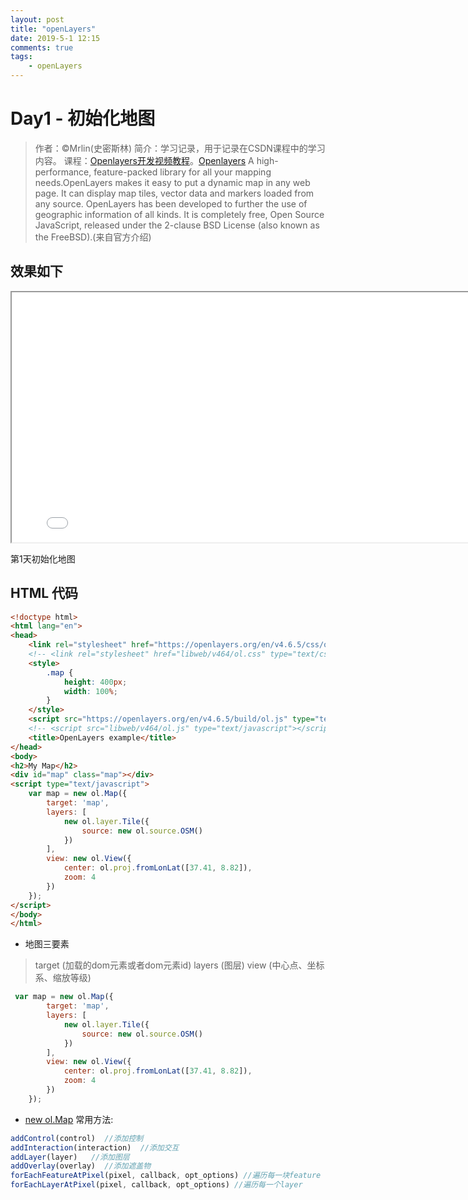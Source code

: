 ```yaml
---
layout: post
title: "openLayers"
date: 2019-5-1 12:15
comments: true
tags: 
	- openLayers
---
```

# Day1 - 初始化地图 

> 作者：©Mrlin(史密斯林)
> 简介：学习记录，用于记录在CSDN课程中的学习内容。
> 课程：[Openlayers开发视频教程](https://edu.csdn.net/course/detail/8114)。[Openlayers](https://openlayers.org/) A high-performance, feature-packed library for all your mapping needs.OpenLayers makes it easy to put a dynamic map in any web page. It can display map tiles, vector data and markers loaded from any source. OpenLayers has been developed to further the use of geographic information of all kinds. It is completely free, Open Source JavaScript, released under the 2-clause BSD License (also known as the FreeBSD).(来自官方介绍)


## 效果如下

<iframe src="/assets/demo/openlayers_learn/m01Hello.html" width="800" height="400" scrolling="auto"></iframe>

<br/>

<!-- more -->

第1天初始化地图

## HTML 代码

```html
<!doctype html>
<html lang="en">
<head>
    <link rel="stylesheet" href="https://openlayers.org/en/v4.6.5/css/ol.css" type="text/css">
    <!-- <link rel="stylesheet" href="libweb/v464/ol.css" type="text/css"> -->
    <style>
        .map {
            height: 400px;
            width: 100%;
        }
    </style>
    <script src="https://openlayers.org/en/v4.6.5/build/ol.js" type="text/javascript"></script>
    <!-- <script src="libweb/v464/ol.js" type="text/javascript"></script> -->
    <title>OpenLayers example</title>
</head>
<body>
<h2>My Map</h2>
<div id="map" class="map"></div>
<script type="text/javascript">
    var map = new ol.Map({
        target: 'map',
        layers: [
            new ol.layer.Tile({
                source: new ol.source.OSM()
            })
        ],
        view: new ol.View({
            center: ol.proj.fromLonLat([37.41, 8.82]),
            zoom: 4
        })
    });
</script>
</body>
</html>
```

- 地图三要素
>target  (加载的dom元素或者dom元素id)
>layers  (图层)
>view    (中心点、坐标系、缩放等级)

```js
 var map = new ol.Map({
        target: 'map',
        layers: [
            new ol.layer.Tile({
                source: new ol.source.OSM()
            })
        ],
        view: new ol.View({
            center: ol.proj.fromLonLat([37.41, 8.82]),
            zoom: 4
        })
    });
```
- [new ol.Map](https://openlayers.org/en/latest/apidoc/module-ol_Map-Map.html)
常用方法:

```js
addControl(control)  //添加控制
addInteraction(interaction)  //添加交互
addLayer(layer)   //添加图层
addOverlay(overlay)  //添加遮盖物
forEachFeatureAtPixel(pixel, callback, opt_options) //遍历每一块feature
forEachLayerAtPixel(pixel, callback, opt_options) //遍历每一个layer
```